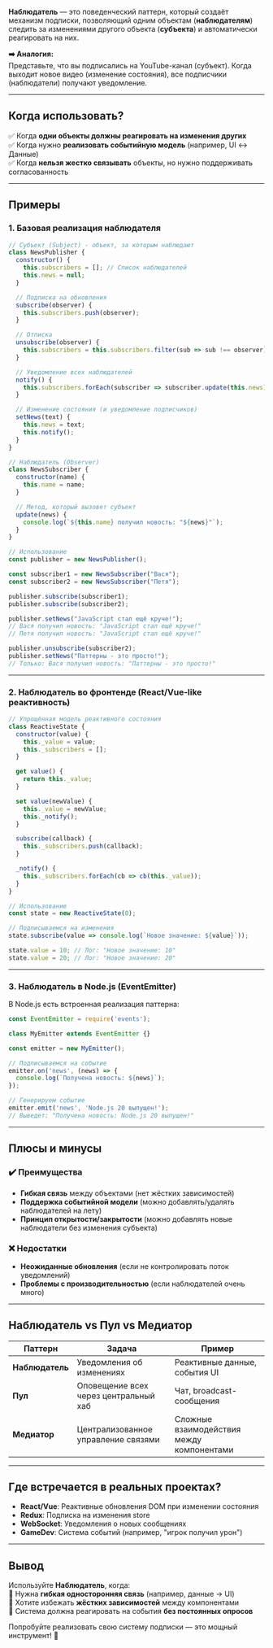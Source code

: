 **Наблюдатель** — это поведенческий паттерн, который создаёт механизм подписки, позволяющий одним объектам (**наблюдателям**) следить за изменениями другого объекта (**субъекта**) и автоматически реагировать на них.  

**➡️ Аналогия:**  
Представьте, что вы подписались на YouTube-канал (субъект). Когда выходит новое видео (изменение состояния), все подписчики (наблюдатели) получают уведомление.  

---
## **Когда использовать?**  

✅ Когда **одни объекты должны реагировать на изменения других**  
✅ Когда нужно **реализовать событийную модель** (например, UI ↔ Данные)  
✅ Когда **нельзя жестко связывать** объекты, но нужно поддерживать согласованность  

---
## **Примеры**

### **1. Базовая реализация наблюдателя**  

```javascript
// Субъект (Subject) - объект, за которым наблюдают
class NewsPublisher {
  constructor() {
    this.subscribers = []; // Список наблюдателей
    this.news = null;
  }

  // Подписка на обновления
  subscribe(observer) {
    this.subscribers.push(observer);
  }

  // Отписка
  unsubscribe(observer) {
    this.subscribers = this.subscribers.filter(sub => sub !== observer);
  }

  // Уведомление всех наблюдателей
  notify() {
    this.subscribers.forEach(subscriber => subscriber.update(this.news));
  }

  // Изменение состояния (и уведомление подписчиков)
  setNews(text) {
    this.news = text;
    this.notify();
  }
}

// Наблюдатель (Observer)
class NewsSubscriber {
  constructor(name) {
    this.name = name;
  }

  // Метод, который вызовет субъект
  update(news) {
    console.log(`${this.name} получил новость: "${news}"`);
  }
}

// Использование
const publisher = new NewsPublisher();

const subscriber1 = new NewsSubscriber("Вася");
const subscriber2 = new NewsSubscriber("Петя");

publisher.subscribe(subscriber1);
publisher.subscribe(subscriber2);

publisher.setNews("JavaScript стал ещё круче!");
// Вася получил новость: "JavaScript стал ещё круче!"
// Петя получил новость: "JavaScript стал ещё круче!"

publisher.unsubscribe(subscriber2);
publisher.setNews("Паттерны - это просто!");
// Только: Вася получил новость: "Паттерны - это просто!"
```

---

### **2. Наблюдатель во фронтенде (React/Vue-like реактивность)**  

```javascript
// Упрощённая модель реактивного состояния
class ReactiveState {
  constructor(value) {
    this._value = value;
    this._subscribers = [];
  }

  get value() {
    return this._value;
  }

  set value(newValue) {
    this._value = newValue;
    this._notify();
  }

  subscribe(callback) {
    this._subscribers.push(callback);
  }

  _notify() {
    this._subscribers.forEach(cb => cb(this._value));
  }
}

// Использование
const state = new ReactiveState(0);

// Подписываемся на изменения
state.subscribe(value => console.log(`Новое значение: ${value}`));

state.value = 10; // Лог: "Новое значение: 10"
state.value = 20; // Лог: "Новое значение: 20"
```

---

### **3. Наблюдатель в Node.js (EventEmitter)**  

В Node.js есть встроенная реализация паттерна:  

```javascript
const EventEmitter = require('events');

class MyEmitter extends EventEmitter {}

const emitter = new MyEmitter();

// Подписываемся на событие
emitter.on('news', (news) => {
  console.log(`Получена новость: ${news}`);
});

// Генерируем событие
emitter.emit('news', 'Node.js 20 выпущен!');
// Выведет: "Получена новость: Node.js 20 выпущен!"
```

---

## **Плюсы и минусы**  

### **✔️ Преимущества**  
- **Гибкая связь** между объектами (нет жёстких зависимостей)  
- **Поддержка событийной модели** (можно добавлять/удалять наблюдателей на лету)  
- **Принцип открытости/закрытости** (можно добавлять новые наблюдатели без изменения субъекта)  

### **❌ Недостатки**  
- **Неожиданные обновления** (если не контролировать поток уведомлений)  
- **Проблемы с производительностью** (если наблюдателей очень много)  

---

## **Наблюдатель vs Пул vs Медиатор**  
| Паттерн | Задача | Пример |  
|---------|--------|--------|  
| **Наблюдатель** | Уведомления об изменениях | Реактивные данные, события UI |  
| **Пул** | Оповещение всех через центральный хаб | Чат, broadcast-сообщения |  
| **Медиатор** | Централизованное управление связями | Сложные взаимодействия между компонентами |  

---

## **Где встречается в реальных проектах?**  
- **React/Vue**: Реактивные обновления DOM при изменении состояния  
- **Redux**: Подписка на изменения store  
- **WebSocket**: Уведомления о новых сообщениях  
- **GameDev**: Система событий (например, "игрок получил урон")  

---

## **Вывод**  
Используйте **Наблюдатель**, когда:  
🔹 Нужна **гибкая односторонняя связь** (например, данные → UI)  
🔹 Хотите избежать **жёстких зависимостей** между компонентами  
🔹 Система должна реагировать на события **без постоянных опросов**  

Попробуйте реализовать свою систему подписки — это мощный инструмент! 🚀
